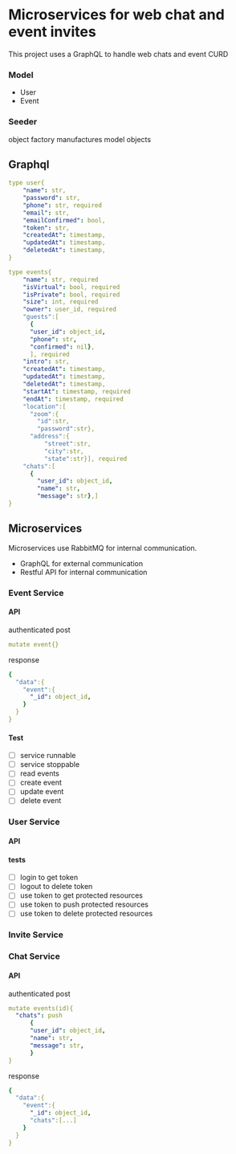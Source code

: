 # Microservices for web chat and event invites
This project uses a GraphQL to handle web chats and event CURD
### Model 
- User
- Event
### Seeder
object factory manufactures model objects

## Graphql
```yaml
type user{
    "name": str, 
    "password": str,
    "phone": str, required
    "email": str, 
    "emailConfirmed": bool, 
    "token": str,
    "createdAt": timestamp,
    "updatedAt": timestamp,
    "deletedAt": timestamp,
}
```

```yaml
type events{
    "name": str, required
    "isVirtual": bool, required
    "isPrivate": bool, required
    "size": int, required
    "owner": user_id, required
    "guests":[
      {
      "user_id": object_id, 
      "phone": str,
      "confirmed": nil},
      ], required
    "intro": str,
    "createdAt": timestamp,
    "updatedAt": timestamp,
    "deletedAt": timestamp,
    "startAt": timestamp, required
    "endAt": timestamp, required
    "location":[
      "zoom":{
        "id":str,
        "password":str},
      "address":{
          "street":str,
          "city":str,
          "state":str}], required
    "chats":[
      {
        "user_id": object_id,
        "name": str,
        "message": str},]
}
```

## Microservices
Microservices use RabbitMQ for internal communication.

- GraphQL for external communication
- Restful API for internal communication

### Event Service
#### API
authenticated post
```yaml
mutate event{}
```
response
```yaml
{
  "data":{
    "event":{
      "_id": object_id,
    }
  }
}
```
#### Test
- [ ] service runnable
- [ ] service stoppable
- [ ] read events
- [ ] create event
- [ ] update event
- [ ] delete event

### User Service
#### API
#### tests
- [ ] login to get token
- [ ] logout to delete token
- [ ] use token to get protected resources 
- [ ] use token to push protected resources 
- [ ] use token to delete protected resources 

### Invite Service

### Chat Service
#### API
authenticated post
```yaml
mutate events(id){
  "chats": push
      { 
      "user_id": object_id,
      "name": str,
      "message": str,
      }
}
```
response
```yaml
{
  "data":{
    "event":{
      "_id": object_id,
      "chats":[...]
    }
  }
}
```

